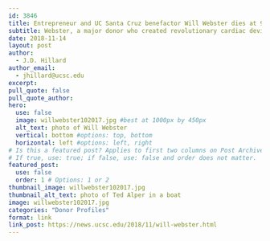 ```yaml
---
id: 3846
title: Entrepreneur and UC Santa Cruz benefactor Will Webster dies at 90
subtitle: Webster, a major donor who created revolutionary cardiac devices, established a foundation that spearheaded significant campus changes.
date: 2018-11-14
layout: post
author:
  - J.D. Hillard
author_email:
  - jhillard@ucsc.edu
excerpt: 
pull_quote: false
pull_quote_author:
hero:
  use: false
  image: willwebster102017.jpg #best at 1000px by 450px
  alt_text: photo of Will Webster
  vertical: bottom #options: top, bottom
  horizontal: left #options: left, right
# Is this a featured post? Applies to first two columns on Post Archive Page.
# If true, use: true; if false, use: false and order does not matter.
featured_post:
  use: false
  order: 1 # Options: 1 or 2
thumbnail_image: willwebster102017.jpg
thumbnail_alt_text: photo of Ted Alper in a boat
image: willwebster102017.jpg
categories: "Donor Profiles"
format: link
link_post: https://news.ucsc.edu/2018/11/will-webster.html
---
```

